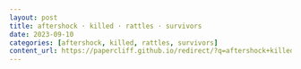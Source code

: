 ```yaml
---
layout: post
title: aftershock · killed · rattles · survivors
date: 2023-09-10
categories: [aftershock, killed, rattles, survivors]
content_url: https://papercliff.github.io/redirect/?q=aftershock+killed+rattles+survivors&tbs=cdr:1,cd_min:9/9/2023,cd_max:9/11/2023
---
```

